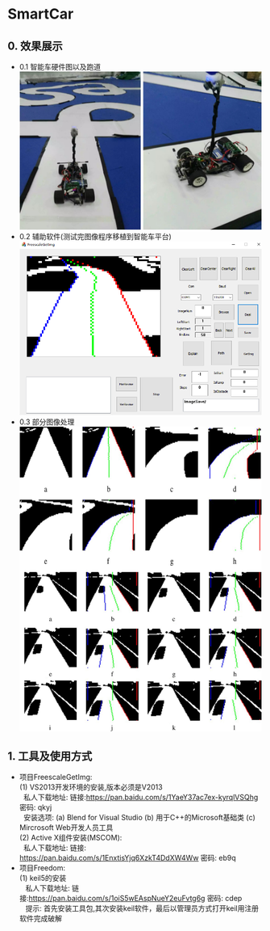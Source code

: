# SmartCar  

## 0. 效果展示  
* 0.1 智能车硬件图以及跑道  
![image](https://github.com/shen1994/README/raw/master/images/SmartCar.jpg)  
* 0.2 辅助软件(测试完图像程序移植到智能车平台)  
![image](https://github.com/shen1994/README/raw/master/images/SmartCarSoft.jpg)  
* 0.3 部分图像处理
![image](https://github.com/shen1994/README/raw/master/images/SmartCarImage.jpg)  

## 1. 工具及使用方式  
* 项目FreescaleGetImg:  
(1) VS2013开发环境的安装,版本必须是V2013  
    私人下载地址: 链接:<https://pan.baidu.com/s/1YaeY37ac7ex-kyrqlVSQhg> 密码: qkyj  
    安装选项: (a) Blend for Visual Studio (b) 用于C++的Microsoft基础类 (c) Mircrosoft Web开发人员工具  
(2) Active X组件安装(MSCOM):  
    私人下载地址: 链接: <https://pan.baidu.com/s/1EnxtisYjq6XzkT4DdXW4Ww> 密码: eb9q  
* 项目Freedom:  
(1) keil5的安装  
    私人下载地址: 链接:<https://pan.baidu.com/s/1oiS5wEAspNueY2euFvtg6g> 密码: cdep  
    提示: 首先安装工具包,其次安装keil软件，最后以管理员方式打开keil用注册软件完成破解  
